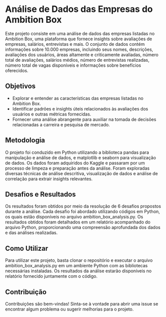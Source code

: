 # Análise de Dados das Empresas do Ambition Box

Este projeto consiste em uma análise de dados das empresas listadas no Ambition Box, uma plataforma que fornece insights sobre avaliações de empresas, salários, entrevistas e mais. O conjunto de dados contém informações sobre 10.000 empresas, incluindo seus nomes, descrições, avaliações dos usuários, áreas altamente e criticamente avaliadas, número total de avaliações, salários médios, número de entrevistas realizadas, número total de vagas disponíveis e informações sobre benefícios oferecidos.

## Objetivos

* Explorar e entender as características das empresas listadas no Ambition Box.
* Identificar padrões e insights úteis relacionados às avaliações dos usuários e outras métricas fornecidas.
* Fornecer uma análise abrangente para auxiliar na tomada de decisões relacionadas a carreira e pesquisa de mercado.

## Metodologia

O projeto foi conduzido em Python utilizando a biblioteca pandas para manipulação e análise de dados, e matplotlib e seaborn para visualização de dados. Os dados foram adquiridos do Kaggle e passaram por um processo de limpeza e preparação antes da análise. Foram exploradas diversas técnicas de análise descritiva, visualização de dados e análise de correlação para extrair insights relevantes.

## Desafios e Resultados

Os resultados foram obtidos por meio da resolução de 6 desafios propostos durante a análise. Cada desafio foi abordado utilizando códigos em Python, os quais estão disponíveis no arquivo ambition_box_analysis.py. Os resultados obtidos foram detalhados em um relatório acompanhado do arquivo Python, proporcionando uma compreensão aprofundada dos dados e das análises realizadas.

## Como Utilizar

Para utilizar este projeto, basta clonar o repositório e executar o arquivo ambition_box_analysis.py em um ambiente Python com as bibliotecas necessárias instaladas. Os resultados da análise estarão disponíveis no relatório fornecido juntamente com o código.

## Contribuição

Contribuições são bem-vindas! Sinta-se à vontade para abrir uma issue se encontrar algum problema ou sugerir melhorias para o projeto.
